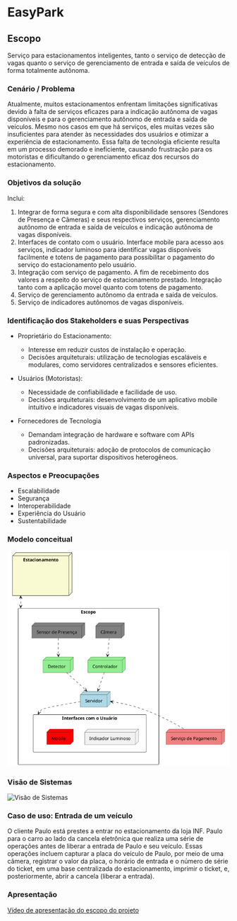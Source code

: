 # EasyPark
## Escopo
Serviço para estacionamentos inteligentes, tanto o serviço de detecção de 
vagas quanto o serviço de gerenciamento de entrada e saída de veículos de 
forma totalmente autônoma. 

### Cenário / Problema
Atualmente, muitos estacionamentos enfrentam limitações significativas devido à falta de serviços eficazes para a indicação autônoma de vagas disponíveis e para o gerenciamento autônomo de entrada e saída de veículos. Mesmo nos casos em que há serviços, eles muitas vezes são insuficientes para atender às necessidades dos usuários e otimizar a experiência de estacionamento. Essa falta de tecnologia eficiente resulta em um processo demorado e ineficiente, causando frustração para os motoristas e dificultando o gerenciamento eficaz dos recursos do estacionamento.

### Objetivos da solução
Inclui:
1. Integrar de forma segura e com alta disponibilidade sensores (Sendores de Presença e Câmeras) e seus respectivos serviços, gerenciamento autônomo de entrada e saída de veículos e indicação autônoma de vagas disponíveis.
2. Interfaces de contato com o usuário. Interface mobile para acesso aos serviços, indicador luminoso para identificar vagas disponíveis facilmente e totens de pagamento para possibilitar o pagamento do serviço do estacionamento pelo usuário. 
3. Integração com serviço de pagamento. A fim de recebimento dos valores a respeito do serviço de estacionamento prestado. Integração tanto com a aplicação movel quanto com totens de pagamento.
4. Serviço de gerenciamento autônomo da entrada e saída de veículos.
5. Serviço de indicadores autônomos de vagas disponíveis.    

### Identificação dos Stakeholders e suas Perspectivas
- Proprietário do Estacionamento: 
    - Interesse em reduzir custos de instalação e operação.
    - Decisões arquiteturais: utilização de tecnologias escaláveis e modulares, como servidores centralizados e sensores eficientes.

- Usuários (Motoristas):
    - Necessidade de confiabilidade e facilidade de uso.
    - Decisões arquiteturais: desenvolvimento de um aplicativo mobile intuitivo e indicadores visuais de vagas disponíveis.
- Fornecedores de Tecnologia
    - Demandam integração de hardware e software com APIs padronizadas.
    - Decisões arquiteturais: adoção de protocolos de comunicação universal, para suportar dispositivos heterogêneos.

### Aspectos e Preocupações
- Escalabilidade
- Segurança
- Interoperabilidade
- Experiência do Usuário
- Sustentabilidade


### Modelo conceitual 
![escopo-conceitual](imagens/escopo-conceitual.png)

### Visão de Sistemas
![Visão de Sistemas](imagens/Visão%20de%20Sistemas.drawio.png)

### Caso de uso: Entrada de um veículo
O cliente Paulo está prestes a entrar no estacionamento da loja INF. Paulo para o carro ao lado da cancela eletrônica que realiza uma série de operações antes de liberar a entrada de Paulo e seu veículo. Essas operações incluem capturar a placa do veículo de Paulo, por meio de uma câmera, registrar o valor da placa, o horário de entrada e o número de série do ticket, em uma base centralizada do estacionamento, imprimir o ticket, e, posteriormente, abrir a cancela (liberar a entrada). 

### Apresentação 
[Vídeo de apresentação do escopo do projeto](https://drive.google.com/file/d/1sEWrQXcwfz3eq_hUq61phkcs8Gcy-TOY/view?usp=sharing)
